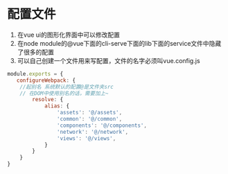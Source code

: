 # 配置文件

1. 在vue ui的图形化界面中可以修改配置
2. 在node module的@vue下面的cli-serve下面的lib下面的service文件中隐藏了很多的配置
3. 可以自己创建一个文件用来写配置，文件的名字必须叫vue.config.js

```js
module.exports = {
   configureWebpack: {
    //起别名 系统默认的配置@是文件夹src
    // 在DOM中使用别名的话，需要加上~
        resolve: {
            alias: {
                'assets': '@/assets',
                'common': '@/common',
                'components': '@/components',
                'network': '@/network',
                'views': '@/views',
            }
        }
    }
}
```